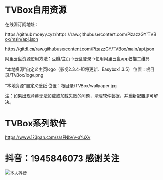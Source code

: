 # TVBox自用资源

在线源订阅地址：

https://github.moeyy.xyz/https://raw.githubusercontent.com/PizazzGY/TVBox/main/api.json

https://gitdl.cn/raw.githubusercontent.com/PizazzGY/TVBox/main/api.json

阿里云盘资源使用方法：豆瓣/主页→云盘登录→使用阿里云盘app扫描二维码

“本地资源”自定义主页logo（影视2.3.4-即将更新、Easybox1.3.5）
位置：根目录/TVBox/logo.png

“本地资源”自定义壁纸
位置：根目录/TVBox/wallpaper.jpg

注：如果出现弹幕无法加载或加载失败的问题，清理软件数据，并重新配置即可解决。

# TVBox系列软件

https://www.123pan.com/s/sPNbVv-aYuXv

# 抖音：1945846073   感谢关注

![本人抖音](https://github.com/PizazzGY/TVBox/assets/78096245/b27d5227-2ad5-48e5-8007-a2918c4078b4)
